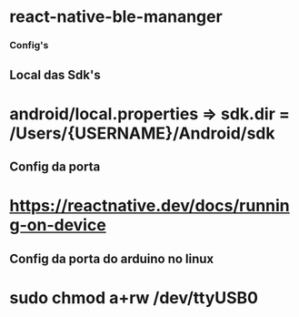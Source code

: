 # react-native-ble-mananger

### Config's

## Local das Sdk's
# android/local.properties => sdk.dir = /Users/{USERNAME}/Android/sdk

## Config da porta
# https://reactnative.dev/docs/running-on-device

## Config da porta do arduino no linux
# sudo chmod a+rw /dev/ttyUSB0